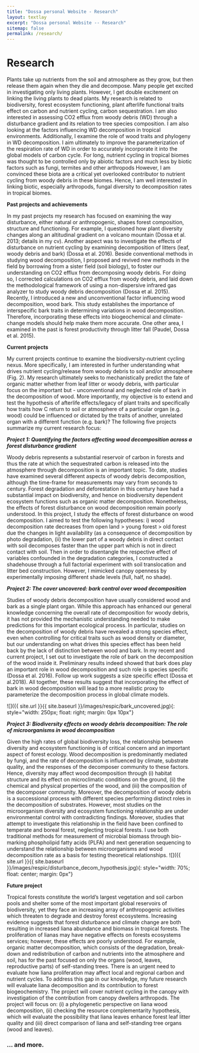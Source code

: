 ```yaml
---
title: "Dossa personal Website - Research"
layout: textlay
excerpt: "Dossa personal Website -- Research"
sitemap: false
permalink: /research/
---
```


# Research

Plants take up nutrients from the soil and atmosphere as they grow, but then release them again when they die and decompose. Many people get excited in investigating only living plants. However, I get double excitement on linking the living plants to dead plants. My research is related to biodiversity, forest ecosystem functioning, plant afterlife functional traits effect on carbon and nutrient cycling, carbon sequestration. I am also interested in assessing CO2 efflux from woody debris (WD) through a disturbance gradient and its relation to tree species composition. I am also looking at the factors influencing WD decomposition in tropical environments. Additionally, I examine the role of wood traits and phylogeny in WD decomposition. I aim ultimately to improve the parameterization of the respiration rate of WD in order to accurately incorporate it into the global models of carbon cycle. For long, nutrient cycling in tropical biomes was thought to be controlled only by abiotic factors and much less by biotic factors such as fungi, termites and other arthropods However, I am convinced these biota are a critical yet overlooked contributor to nutrient cycling from woody debris in these biomes. Hence, I am well interested in linking biotic, especially arthropods, fungal diversity to decomposition rates in tropical biomes.

**Past projects and achievements**

In my past projects my research has focused on examining the way disturbance, either natural or
anthropogenic, shapes forest composition, structure and functioning. For example, I questioned how plant diversity changes along an altitudinal gradient on a volcano mountain (Dossa et al. 2013; details in my cv). Another aspect was to investigate the effects of disturbance on nutrient cycling by examining decomposition of litters (leaf, woody debris and bark) (Dossa et al. 2016). Beside conventional methods in studying wood decomposition, I proposed and revived new methods in the field by borrowing from a sister field (soil biology), to foster our understanding on CO2 efflux from decomposing woody debris. For doing so, I corrected calculations on CO2 efflux from woody debris, and laid down the methodological framework of using a non-dispersive infrared gas analyzer to study woody debris decomposition (Dossa et al. 2015). Recently, I introduced a new and unconventional factor influencing wood decomposition, wood bark. This study establishes the importance of interspecific bark traits in determining variations in wood decomposition. Therefore, incorporating these effects into biogeochemical and climate-change models should help make them more accurate. One other area, I examined in the past is forest productivity through litter fall (Paudel, Dossa et al. 2015).

**Current projects**

My current projects continue to examine the
biodiversity-nutrient cycling nexus. More specifically, I am interested in further understanding what drives nutrient cycling/release from woody debris to soil and/or atmosphere (Fig. 2). My research ultimately seeks to mechanistically predict the fate of organic matter whether from leaf litter or woody debris, with particular focus on the important but - unconventional and neglected role of bark in the decomposition of wood. More importantly, my objective is to extend and test the hypothesis of afterlife effects/legacy of plant traits and specifically how traits how C return to soil or atmosphere of a particular organ (e.g. wood) could be influenced or dictated by the traits of another, unrelated organ with a different function (e.g. bark)? The following five projects summarize my current research focus:  



***Project 1: Quantifying the factors affecting wood decomposition across a forest disturbance gradient***

Woody debris represents a substantial reservoir of carbon in forests and thus the rate at which the sequestrated carbon is released into the atmosphere through decomposition is an important topic. To date, studies have examined several different aspects of woody debris decomposition, although the time-frame for measurements may vary from seconds to century. Forest degradation and deforestation in this century have had a substantial impact on biodiversity, and hence on biodiversity dependent ecosystem functions
such as organic matter decomposition. Nonetheless, the effects of forest disturbance on wood decomposition remain poorly understood. In this project, I study the effects of forest disturbance on wood decomposition. I aimed to test the following hypotheses: i) wood decomposition rate decreases from open land > young forest > old forest due the changes in light availability (as a consequence of decomposition by photo degradation, (ii) the lower part of a woody debris in direct contact with soil decomposes faster than the upper part which is not in direct contact with soil. Then in order to disentangle the respective effect of variables confounded in the degradation categories, I constructed a shadehouse through a full factorial experiment with soil translocation and litter bed construction. However, I mimicked canopy openness by experimentally imposing different shade levels (full, half, no shade).

***Project 2: The cover uncovered: bark control over wood decomposition***

Studies of woody debris decomposition have usually considered wood and bark as a single plant organ.
While this approach has enhanced our general knowledge concerning the overall rate of decomposition for woody debris, it has not provided the mechanistic understanding needed to make predictions for this important ecological process. In particular, studies on the decomposition of woody debris have revealed a strong species effect, even when controlling for critical traits such as wood density or diameter, but our understanding on what drives this species effect has been held back by the lack of distinction between wood and bark. In my recent and current project, I set out to investigate the role of bark on the decomposition of the wood inside it. Preliminary results indeed showed that bark does play an important role in wood decomposition and such role is species specific (Dossa et al. 2016). Follow up work suggests a size
specific effect (Dossa et al.2018). All together, these results suggest that incorporating the effect of bark in wood decomposition will lead to a more realistic proxy to parameterize the decomposition process in global climate models.

![]({{ site.url }}{{ site.baseurl }}/images/respic/bark_uncovered.jpg){: style="width: 250px; float: right; margin: 0px 10px"}



***Project 3: Biodiversity effects on woody debris decomposition: The role of microorganisms in wood decomposition***

Given the high rates of global biodiversity loss, the relationship between diversity and ecosystem
functioning is of critical concern and an important aspect of forest ecology. Wood decomposition is predominantly mediated by fungi, and the rate of decomposition is influenced by climate, substrate quality, and the responses of the decomposer community to these factors. Hence, diversity may affect wood decomposition through (i) habitat structure and its effect on microclimatic conditions on the ground, (ii) the chemical and physical properties of the wood, and (iii) the composition of the decomposer community. Moreover, the decomposition of woody debris is a successional process with different species performing distinct roles in the decomposition of substrates. However, most studies on the microorganism diversity and ecosystem functioning relationship are under environmental control with contradicting findings. Moreover, studies that attempt to investigate this relationship in the field have been confined to temperate and boreal forest, neglecting tropical forests. I use both traditional methods for measurement of microbial biomass through bio-marking phospholipid fatty acids (PLFA) and next generation sequencing to understand the relationship between microorganisms and wood decomposition rate as a basis for testing theoretical relationships.
![]({{ site.url }}{{ site.baseurl }}/images/respic/disturbance_decom_hypothesis.jpg){: style="width: 70%; float: center; margin: 0px"}

**Future project**

Tropical forests constitute the world’s largest vegetation and soil carbon pools and shelter some of the most important global reservoirs of biodiversity, yet they face an increasing array of anthropogenic activities which threaten to degrade and destroy forest ecosystems. Increasing evidence suggests that forest disturbance and climate change are both resulting in increased liana abundance and biomass in tropical forests. The proliferation of lianas may have negative effects on forests ecosystems services; however, these effects are poorly understood. For example, organic matter decomposition, which consists of the degradation, break-down and redistribution of carbon and nutrients into the atmosphere and soil, has for the past focused on only the organs (wood, leaves, reproductive parts) of self-standing trees. There is an urgent need to evaluate how liana proliferation may affect local and regional carbon and nutrient cycles.
To address this gap in our knowledge, my future research will evaluate liana decomposition and its contribution to forest biogeochemistry. The project will cover nutrient cycling in the canopy with investigation of the contribution from canopy dwellers arthropods. The project will focus on: (i) a phylogenetic perspective on liana wood decomposition, (ii) checking the resource complementarity hypothesis, which will evaluate the possibility that liana leaves enhance forest leaf litter quality and (iii) direct comparison of liana and self-standing tree organs (wood and leaves). 

### ... and more.

